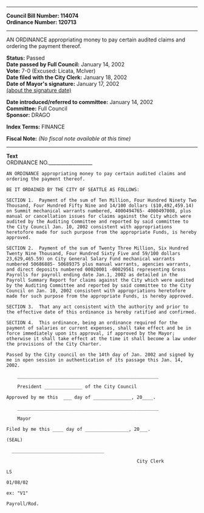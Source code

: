 * * * * *  
  
**Council Bill Number: [](#h0)[](#h2)114074**   
**Ordinance Number: 120713**  
  
* * * * *  
  
AN ORDINANCE appropriating money to pay certain audited claims and ordering the payment thereof.  
  
**Status:** Passed   
**Date passed by Full Council:** January 14, 2002   
**Vote:** 7-0 (Excused: Licata, McIver)   
**Date filed with the City Clerk:** January 18, 2002   
**Date of Mayor's signature:** January 17, 2002   
[(about the signature date)](/~public/approvaldate.htm)   
  
  
**Date introduced/referred to committee:** January 14, 2002   
**Committee:** Full Council   
**Sponsor:** DRAGO   
  
**Index Terms:** FINANCE  
  
**Fiscal Note:** *(No fiscal note available at this time)*  
  
* * * * *  
  
**Text**  
    ORDINANCE NO.__________________  
  
    AN ORDINANCE appropriating money to pay certain audited claims and  
    ordering the payment thereof.  
  
    BE IT ORDAINED BY THE CITY OF SEATTLE AS FOLLOWS:  
  
    SECTION 1.  Payment of the sum of Ten Million, Four Hundred Ninety Two  
    Thousand, Four Hundred Fifty Nine and 14/100 dollars ($10,492,459.14)  
    on Summit mechanical warrants numbered, 4000494765- 4000497008, plus  
    manual or cancellation issues for claims against the City which were  
    audited by the Auditing Committee and reported by said committee to  
    the City Council Jan. 10, 2002 consistent with appropriations  
    heretofore made for such purpose from the appropriate Funds, is hereby  
    approved.  
  
    SECTION 2.  Payment of the sum of Twenty Three Million, Six Hundred  
    Twenty Nine Thousand, Four Hundred Sixty Five and 59/100 dollars  
    23,629,465.59) on City General Salary Fund mechanical warrants  
    numbered 50686885- 50689375 plus manual warrants, agencies warrants,  
    and direct deposits numbered 00020001 -00029561 representing Gross  
    Payrolls for payroll ending date Jan.1, 2002 as detailed in the  
    Payroll Summary Report for claims against the City which were audited  
    by the Auditing Committee and reported by said committee to the City  
    Council on Jan. 10, 2002 consistent with appropriations heretofore  
    made for such purpose from the appropriate Funds, is hereby approved.  
  
    SECTION 3.  That any act consistent with the authority and prior to  
    the effective date of this ordinance is hereby ratified and confirmed.  
  
    SECTION 4.  This ordinance, being an ordinance required for the  
    payment of salaries or current expenses, shall take effect and be in  
    force immediately upon its approval, if approved by the Mayor;  
    otherwise it shall take effect at the time it shall become a law under  
    the provisions of the City Charter.  
  
    Passed by the City council on the 14th day of Jan. 2002 and signed by  
    me in open session in authentication of its passage this Jan. 14,  
    2002.  
  
        ____________________________________________________  
  
        President ______________ of the City Council  
  
    Approved by me this  ___ day of ______________, 20____.  
  
        ____________________________________________________  
  
        Mayor  
  
    Filed by me this ____ day of ________________, 20___.  
  
    (SEAL)  
  
      __________________________________  
  
                                                    City Clerk  
  
    LS  
  
    01/08/02  
  
    ex: "V1"  
  
    Payroll/Rod.  

